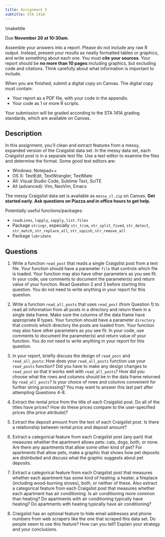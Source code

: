 ```yaml
---
title: Assignment 5
subtitle: STA 141A
---
```


\maketitle

Due __November 20 at 10:30am__.

Assemble your answers into a report. Please do not include any raw R output.
Instead, present your results as neatly formatted tables or graphics, and write
something about each one. You must __cite your sources__. Your report should be
__no more than 10 pages__ including graphics, but excluding code and citations.
Think carefully about what information is important to include. 

When you are finished, submit a digital copy on Canvas. The digital copy must
contain:

* Your report as a PDF file, with your code in the appendix.
* Your code as 1 or more R scripts.

Your submission will be graded according to the STA 141A grading standards,
which are available on Canvas.

## Description

In this assignment, you'll clean and extract features from a messy, expanded
version of the Craigslist data set. In the messy data set, each Craigslist post
is in a separate text file. Use a text editor to examine the files and
determine the format. Some good text editors are:

* Windows: Notepad++
* OS X: TextEdit, TextWrangler, TextMate
* All: Visual Studio Code, Sublime Text, SciTE
* All (advanced): Vim, NeoVim, Emacs

The messy Craigslist data set is available as `messy_cl.zip` on Canvas. __Get
started early. Ask questions on Piazza and in office hours to get help.__

Potentially useful functions/packages:

*   `readLines`, `lapply`, `sapply`, `list.files`
*   Package `stringr`, especially `str_trim`, `str_split_fixed`, `str_detect`,
    `str_match`, `str_replace_all`, `str_squish`, `str_remove_all`
*   Package `lubridate`


## Questions

1. Write a function `read_post` that reads a single Craigslist post from a text
   file. Your function should have a parameter `file` that controls which file
   is loaded. Your function may also have other parameters as you see fit. In
   your code, use comments to document the parameter(s) and return value of
   your function. Read Question 2 and 3 before starting this question. You do
   not need to write anything in your report for this question.

2. Write a function `read_all_posts` that uses `read_post` (from Question 1) to
   read all information from all posts in a directory and return them in a
   single data frame. Make sure the columns of the data frame have appropriate
   R types. Your function should have a parameter `directory` that controls
   which directory the posts are loaded from. Your function may also have other
   parameters as you see fit. In your code, use comments to document the
   parameter(s) and return value of your function. You do not need to write
   anything in your report for this question.

3. In your report, briefly discuss the design of `read_post` and
   `read_all_posts`: How does your `read_all_posts` function use your
   `read_posts` function? Did you have to make any design changes to
   `read_post` so that it works well with `read_all_posts`? How did you choose
   what the rows and columns should be in the data frame returned by
   `read_all_posts`? Is your choice of rows and columns convenient for further
   string processing? You may want to answer this last part after attempting
   Questions 4-8.

4. Extract the rental price from the title of each Craigslist post. Do all of
   the titles have prices? How do these prices compare to the user-specified
   prices (the price attribute)?

5. Extract the deposit amount from the text of each Craigslist post. Is there a
   relationship between rental price and deposit amount?

6. Extract a categorical feature from each Craigslist post (any part) that
   measures whether the apartment allows pets: cats, dogs, both, or none. Are
   there any apartments that allow some other kind of pet? For apartments that
   allow pets, make a graphic that shows how pet deposits are distributed and
   discuss what the graphic suggests about pet deposits.

7. Extract a categorical feature from each Craigslist post that measures
   whether each apartment has some kind of heating: a heater, a fireplace
   (including wood-burning stoves), both, or neither of these. Also extract a
   categorical feature from each Craigslist post that measures whether each
   apartment has air conditioning. Is air conditioning more common than
   heating? Do apartments with air conditioning typically have heating? Do
   apartments with heating typically have air conditioning?

8. Craigslist has an optional feature to hide email addresses and phone numbers
   from web scrapers like the one that scraped this data set. Do people seem to
   use this feature? How can you tell? Explain your strategy and your
   conclusions.
